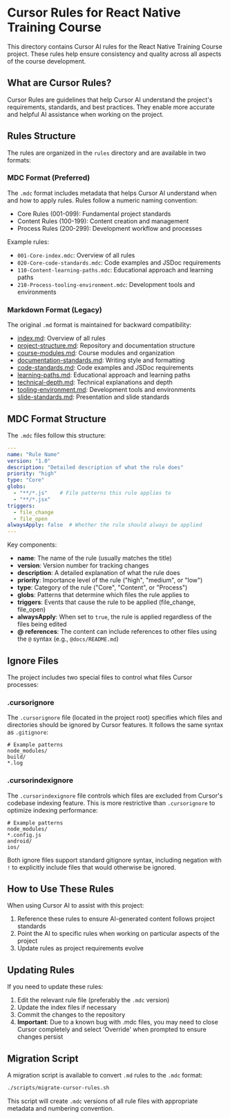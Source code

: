 # Cursor Rules for React Native Training Course

This directory contains Cursor AI rules for the React Native Training Course project. These rules help ensure consistency and quality across all aspects of the course development.

## What are Cursor Rules?

Cursor Rules are guidelines that help Cursor AI understand the project's requirements, standards, and best practices. They enable more accurate and helpful AI assistance when working on the project.

## Rules Structure

The rules are organized in the `rules` directory and are available in two formats:

### MDC Format (Preferred)
The `.mdc` format includes metadata that helps Cursor AI understand when and how to apply rules. Rules follow a numeric naming convention:

- Core Rules (001-099): Fundamental project standards
- Content Rules (100-199): Content creation and management
- Process Rules (200-299): Development workflow and processes

Example rules:
- `001-Core-index.mdc`: Overview of all rules
- `020-Core-code-standards.mdc`: Code examples and JSDoc requirements
- `110-Content-learning-paths.mdc`: Educational approach and learning paths
- `210-Process-tooling-environment.mdc`: Development tools and environments

### Markdown Format (Legacy)
The original `.md` format is maintained for backward compatibility:

- [index.md](./rules/index.md): Overview of all rules
- [project-structure.md](./rules/project-structure.md): Repository and documentation structure
- [course-modules.md](./rules/course-modules.md): Course modules and organization
- [documentation-standards.md](./rules/documentation-standards.md): Writing style and formatting
- [code-standards.md](./rules/code-standards.md): Code examples and JSDoc requirements
- [learning-paths.md](./rules/learning-paths.md): Educational approach and learning paths
- [technical-depth.md](./rules/technical-depth.md): Technical explanations and depth
- [tooling-environment.md](./rules/tooling-environment.md): Development tools and environments
- [slide-standards.md](./rules/slide-standards.md): Presentation and slide standards

## MDC Format Structure

The `.mdc` files follow this structure:

```yaml
---
name: "Rule Name"
version: "1.0"
description: "Detailed description of what the rule does"
priority: "high"
type: "Core"
globs: 
  - "**/*.js"    # File patterns this rule applies to
  - "**/*.jsx"   
triggers:
  - file_change
  - file_open
alwaysApply: false  # Whether the rule should always be applied
---
```

Key components:
- **name**: The name of the rule (usually matches the title)
- **version**: Version number for tracking changes
- **description**: A detailed explanation of what the rule does
- **priority**: Importance level of the rule ("high", "medium", or "low")
- **type**: Category of the rule ("Core", "Content", or "Process")
- **globs**: Patterns that determine which files the rule applies to
- **triggers**: Events that cause the rule to be applied (file_change, file_open)
- **alwaysApply**: When set to `true`, the rule is applied regardless of the files being edited
- **@ references**: The content can include references to other files using the `@` syntax (e.g., `@docs/README.md`)

## Ignore Files

The project includes two special files to control what files Cursor processes:

### .cursorignore

The `.cursorignore` file (located in the project root) specifies which files and directories should be ignored by Cursor features. It follows the same syntax as `.gitignore`:

```
# Example patterns
node_modules/
build/
*.log
```

### .cursorindexignore

The `.cursorindexignore` file controls which files are excluded from Cursor's codebase indexing feature. This is more restrictive than `.cursorignore` to optimize indexing performance:

```
# Example patterns
node_modules/
*.config.js
android/
ios/
```

Both ignore files support standard gitignore syntax, including negation with `!` to explicitly include files that would otherwise be ignored.

## How to Use These Rules

When using Cursor AI to assist with this project:

1. Reference these rules to ensure AI-generated content follows project standards
2. Point the AI to specific rules when working on particular aspects of the project
3. Update rules as project requirements evolve

## Updating Rules

If you need to update these rules:

1. Edit the relevant rule file (preferably the `.mdc` version)
2. Update the index files if necessary
3. Commit the changes to the repository
4. **Important**: Due to a known bug with .mdc files, you may need to close Cursor completely and select 'Override' when prompted to ensure changes persist

## Migration Script

A migration script is available to convert `.md` rules to the `.mdc` format:

```bash
./scripts/migrate-cursor-rules.sh
```

This script will create `.mdc` versions of all rule files with appropriate metadata and numbering convention. 
